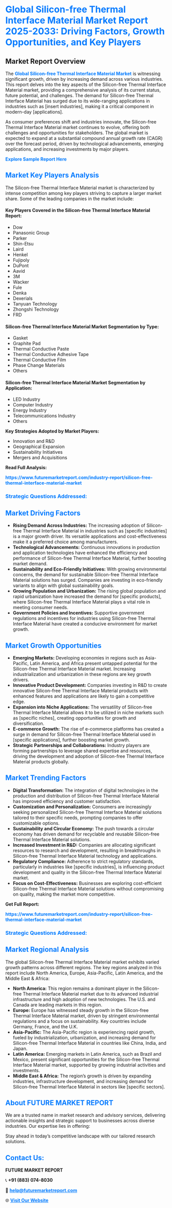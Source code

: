 <h1 style="color: #007BFF;">Global Silicon-free Thermal Interface Material Market Report 2025-2033: Driving Factors, Growth Opportunities, and Key Players</h1>

<section id="overview">
<h2>Market Report Overview</h2>
<p>The <a href="https://www.futuremarketreport.com/industry-report/silicon-free-thermal-interface-material-market" style="color: #007BFF; text-decoration: none;"><strong>Global Silicon-free Thermal Interface Material Market</strong></a> is witnessing significant growth, driven by increasing demand across various industries. This report delves into the key aspects of the Silicon-free Thermal Interface Material market, providing a comprehensive analysis of its current status, future potential, and challenges. The demand for Silicon-free Thermal Interface Material has surged due to its wide-ranging applications in industries such as [insert industries], making it a critical component in modern-day [applications].</p>
<p>As consumer preferences shift and industries innovate, the Silicon-free Thermal Interface Material market continues to evolve, offering both challenges and opportunities for stakeholders. The global market is expected to expand at a substantial compound annual growth rate (CAGR) over the forecast period, driven by technological advancements, emerging applications, and increasing investments by major players.</p>
</section>

<section id="overview">
<p><a href="https://www.futuremarketreport.com/request-sample/reportId=41536" style="color: #007BFF; text-decoration: none;"><strong>Explore Sample Report Here</strong></a></p>
</section>

<section id="key-players">
<h2 style="color: #007BFF;">Market Key Players Analysis</h2>
<p>The Silicon-free Thermal Interface Material market is characterized by intense competition among key players striving to capture a larger market share. Some of the leading companies in the market include:</p>
<h4>Key Players Covered in the Silicon-free Thermal Interface Material Report:</h4>
<ul><li>Dow</li><li>Panasonic Group</li><li>Parker</li><li>Shin-Etsu</li><li>Laird</li><li>Henkel</li><li>Fujipoly</li><li>DuPont</li><li>Aavid</li><li>3M</li><li>Wacker</li><li>Fule</li><li>Denka</li><li>Dexerials</li><li>Tanyuan Technology</li><li>Zhongshi Technology</li><li>FRD</li></ul>
<h4>Silicon-free Thermal Interface Material Market Segmentation by Type:</h4>
<ul><li>Gasket</li><li>Graphite Pad</li><li>Thermal Conductive Paste</li><li>Thermal Conductive Adhesive Tape</li><li>Thermal Conductive Film</li><li>Phase Change Materials</li><li>Others</li></ul>

<h4>Silicon-free Thermal Interface Material Market Segmentation by Application:</h4>
<ul><li>LED Industry</li><li>Computer Industry</li><li>Energy Industry</li><li>Telecommunications Industry</li><li>Others</li></ul>
<p><strong>Key Strategies Adopted by Market Players:</strong></p>
<ul>
<li>Innovation and R&D</li>
<li>Geographical Expansion</li>
<li>Sustainability Initiatives</li>
<li>Mergers and Acquisitions</li>
</ul>
</section>

<section>
<p><strong>Read Full Analysis: </strong></p><a href="https://www.futuremarketreport.com/industry-report/silicon-free-thermal-interface-material-market" style="color: #007BFF; text-decoration: none;"><strong>https://www.futuremarketreport.com/industry-report/silicon-free-thermal-interface-material-market</strong></a>
<h3 style="color: #007BFF;">Strategic Questions Addressed:</h3>
</section>

<section id="driving-factors">
<h2 style="color: #007BFF;">Market Driving Factors</h2>
<ul>
<li><strong>Rising Demand Across Industries:</strong> The increasing adoption of Silicon-free Thermal Interface Material in industries such as [specific industries] is a major growth driver. Its versatile applications and cost-effectiveness make it a preferred choice among manufacturers.</li>
<li><strong>Technological Advancements:</strong> Continuous innovations in production and application technologies have enhanced the efficiency and performance of Silicon-free Thermal Interface Material, further boosting market demand.</li>
<li><strong>Sustainability and Eco-Friendly Initiatives:</strong> With growing environmental concerns, the demand for sustainable Silicon-free Thermal Interface Material solutions has surged. Companies are investing in eco-friendly variants to align with global sustainability goals.</li>
<li><strong>Growing Population and Urbanization:</strong> The rising global population and rapid urbanization have increased the demand for [specific products], where Silicon-free Thermal Interface Material plays a vital role in meeting consumer needs.</li>
<li><strong>Government Policies and Incentives:</strong> Supportive government regulations and incentives for industries using Silicon-free Thermal Interface Material have created a conducive environment for market growth.</li>
</ul>
</section>

<section id="growth-opportunities">
<h2 style="color: #007BFF;">Market Growth Opportunities</h2>
<ul>
<li><strong>Emerging Markets:</strong> Developing economies in regions such as Asia-Pacific, Latin America, and Africa present untapped potential for the Silicon-free Thermal Interface Material market. Increasing industrialization and urbanization in these regions are key growth drivers.</li>
<li><strong>Innovative Product Development:</strong> Companies investing in R&D to create innovative Silicon-free Thermal Interface Material products with enhanced features and applications are likely to gain a competitive edge.</li>
<li><strong>Expansion into Niche Applications:</strong> The versatility of Silicon-free Thermal Interface Material allows it to be utilized in niche markets such as [specific niches], creating opportunities for growth and diversification.</li>
<li><strong>E-commerce Growth:</strong> The rise of e-commerce platforms has created a surge in demand for Silicon-free Thermal Interface Material used in [specific applications], further boosting market growth.</li>
<li><strong>Strategic Partnerships and Collaborations:</strong> Industry players are forming partnerships to leverage shared expertise and resources, driving the development and adoption of Silicon-free Thermal Interface Material products globally.</li>
</ul>
</section>

<section id="trending-factors">
<h2 style="color: #007BFF;">Market Trending Factors</h2>
<ul>
<li><strong>Digital Transformation:</strong> The integration of digital technologies in the production and distribution of Silicon-free Thermal Interface Material has improved efficiency and customer satisfaction.</li>
<li><strong>Customization and Personalization:</strong> Consumers are increasingly seeking personalized Silicon-free Thermal Interface Material solutions tailored to their specific needs, prompting companies to offer customizable options.</li>
<li><strong>Sustainability and Circular Economy:</strong> The push towards a circular economy has driven demand for recyclable and reusable Silicon-free Thermal Interface Material solutions.</li>
<li><strong>Increased Investment in R&D:</strong> Companies are allocating significant resources to research and development, resulting in breakthroughs in Silicon-free Thermal Interface Material technology and applications.</li>
<li><strong>Regulatory Compliance:</strong> Adherence to strict regulatory standards, particularly in industries like [specific industries], is influencing product development and quality in the Silicon-free Thermal Interface Material market.</li>
<li><strong>Focus on Cost-Effectiveness:</strong> Businesses are exploring cost-efficient Silicon-free Thermal Interface Material solutions without compromising on quality, making the market more competitive.</li>
</ul>
</section>

<section>
<p><strong>Get Full Report: </strong></p><a href="https://www.futuremarketreport.com/industry-report/silicon-free-thermal-interface-material-market" style="color: #007BFF; text-decoration: none;"><strong>https://www.futuremarketreport.com/industry-report/silicon-free-thermal-interface-material-market</strong></a>
<h3 style="color: #007BFF;">Strategic Questions Addressed:</h3>
</section>


<section id="regional-analysis">
<h2 style="color: #007BFF;">Market Regional Analysis</h2>
<p>The global Silicon-free Thermal Interface Material market exhibits varied growth patterns across different regions. The key regions analyzed in this report include North America, Europe, Asia-Pacific, Latin America, and the Middle East & Africa:</p>
<ul>
<li><strong>North America:</strong> This region remains a dominant player in the Silicon-free Thermal Interface Material market due to its advanced industrial infrastructure and high adoption of new technologies. The U.S. and Canada are leading markets in this region.</li>
<li><strong>Europe:</strong> Europe has witnessed steady growth in the Silicon-free Thermal Interface Material market, driven by stringent environmental regulations and a focus on sustainability. Key countries include Germany, France, and the U.K.</li>
<li><strong>Asia-Pacific:</strong> The Asia-Pacific region is experiencing rapid growth, fueled by industrialization, urbanization, and increasing demand for Silicon-free Thermal Interface Material in countries like China, India, and Japan.</li>
<li><strong>Latin America:</strong> Emerging markets in Latin America, such as Brazil and Mexico, present significant opportunities for the Silicon-free Thermal Interface Material market, supported by growing industrial activities and investments.</li>
<li><strong>Middle East & Africa:</strong> The region’s growth is driven by expanding industries, infrastructure development, and increasing demand for Silicon-free Thermal Interface Material in sectors like [specific sectors].</li>
</ul>
</section>

<footer>
<h2 style="color: #007BFF;">About FUTURE MARKET REPORT</h2>
<p>We are a trusted name in market research and advisory services, delivering actionable insights and strategic support to businesses across diverse industries. Our expertise lies in offering:</p>

<p>Stay ahead in today’s competitive landscape with our tailored research solutions.</p>

<h2 style="color: #007BFF;">Contact Us:</h2>
<p><strong>FUTURE MARKET REPORT</strong></p>
<p>📞 <strong>+91 (883) 074-8030</strong></p>
<p>📧 <strong><a href="mailto:help@futuremarketreport.com" style="color: #007BFF;">help@futuremarketreport.com</a></strong></p>
<p>🌐 <strong><a href="https://www.futuremarketreport.com/" style="color: #007BFF;">Visit Our Website</a></strong></p>
</footer>